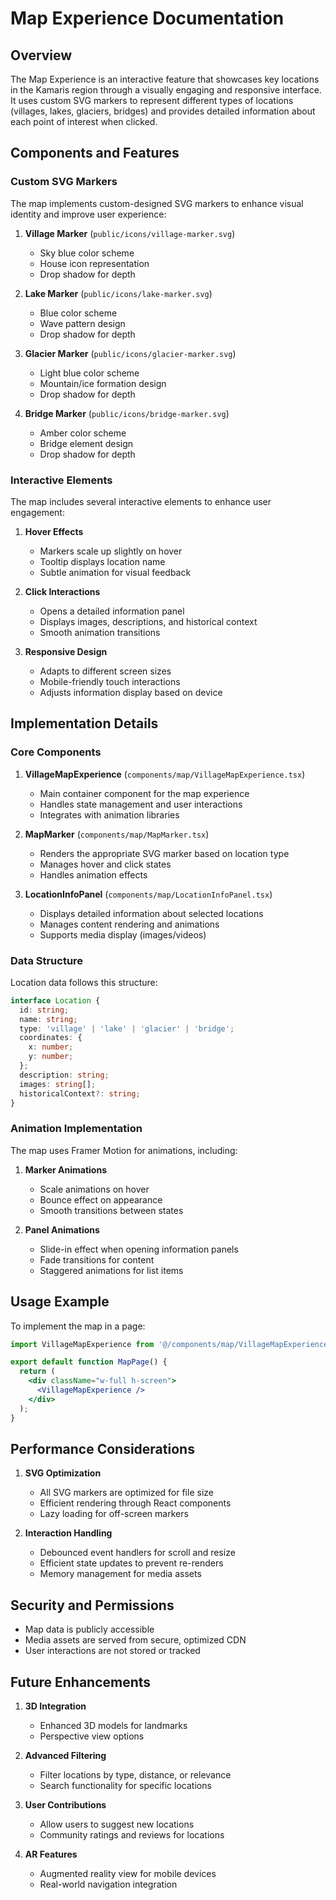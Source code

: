 # Map Experience Documentation

## Overview

The Map Experience is an interactive feature that showcases key locations in the Kamaris region through a visually engaging and responsive interface. It uses custom SVG markers to represent different types of locations (villages, lakes, glaciers, bridges) and provides detailed information about each point of interest when clicked.

## Components and Features

### Custom SVG Markers

The map implements custom-designed SVG markers to enhance visual identity and improve user experience:

1. **Village Marker** (`public/icons/village-marker.svg`)
   - Sky blue color scheme
   - House icon representation
   - Drop shadow for depth

2. **Lake Marker** (`public/icons/lake-marker.svg`)
   - Blue color scheme
   - Wave pattern design
   - Drop shadow for depth

3. **Glacier Marker** (`public/icons/glacier-marker.svg`)
   - Light blue color scheme
   - Mountain/ice formation design
   - Drop shadow for depth

4. **Bridge Marker** (`public/icons/bridge-marker.svg`)
   - Amber color scheme
   - Bridge element design
   - Drop shadow for depth

### Interactive Elements

The map includes several interactive elements to enhance user engagement:

1. **Hover Effects**
   - Markers scale up slightly on hover
   - Tooltip displays location name
   - Subtle animation for visual feedback

2. **Click Interactions**
   - Opens a detailed information panel
   - Displays images, descriptions, and historical context
   - Smooth animation transitions

3. **Responsive Design**
   - Adapts to different screen sizes
   - Mobile-friendly touch interactions
   - Adjusts information display based on device

## Implementation Details

### Core Components

1. **VillageMapExperience** (`components/map/VillageMapExperience.tsx`)
   - Main container component for the map experience
   - Handles state management and user interactions
   - Integrates with animation libraries

2. **MapMarker** (`components/map/MapMarker.tsx`)
   - Renders the appropriate SVG marker based on location type
   - Manages hover and click states
   - Handles animation effects

3. **LocationInfoPanel** (`components/map/LocationInfoPanel.tsx`)
   - Displays detailed information about selected locations
   - Manages content rendering and animations
   - Supports media display (images/videos)

### Data Structure

Location data follows this structure:

```typescript
interface Location {
  id: string;
  name: string;
  type: 'village' | 'lake' | 'glacier' | 'bridge';
  coordinates: {
    x: number;
    y: number;
  };
  description: string;
  images: string[];
  historicalContext?: string;
}
```

### Animation Implementation

The map uses Framer Motion for animations, including:

1. **Marker Animations**
   - Scale animations on hover
   - Bounce effect on appearance
   - Smooth transitions between states

2. **Panel Animations**
   - Slide-in effect when opening information panels
   - Fade transitions for content
   - Staggered animations for list items

## Usage Example

To implement the map in a page:

```jsx
import VillageMapExperience from '@/components/map/VillageMapExperience';

export default function MapPage() {
  return (
    <div className="w-full h-screen">
      <VillageMapExperience />
    </div>
  );
}
```

## Performance Considerations

1. **SVG Optimization**
   - All SVG markers are optimized for file size
   - Efficient rendering through React components
   - Lazy loading for off-screen markers

2. **Interaction Handling**
   - Debounced event handlers for scroll and resize
   - Efficient state updates to prevent re-renders
   - Memory management for media assets

## Security and Permissions

- Map data is publicly accessible
- Media assets are served from secure, optimized CDN
- User interactions are not stored or tracked

## Future Enhancements

1. **3D Integration**
   - Enhanced 3D models for landmarks
   - Perspective view options

2. **Advanced Filtering**
   - Filter locations by type, distance, or relevance
   - Search functionality for specific locations

3. **User Contributions**
   - Allow users to suggest new locations
   - Community ratings and reviews for locations

4. **AR Features**
   - Augmented reality view for mobile devices
   - Real-world navigation integration 